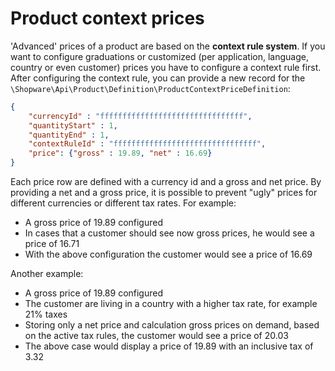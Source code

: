 # Product context prices

'Advanced' prices of a product are based on the **context rule system**.
If you want to configure graduations or customized (per application, language, country or even customer) prices you have to configure a context rule first.
After configuring the context rule, you can provide a new record for the `\Shopware\Api\Product\Definition\ProductContextPriceDefinition`:

```json
{
    "currencyId" : "ffffffffffffffffffffffffffffffff",
    "quantityStart" : 1,
    "quantityEnd" : 1,
    "contextRuleId" : "ffffffffffffffffffffffffffffffff",
    "price": {"gross" : 19.89, "net" : 16.69}
}
```

Each price row are defined with a currency id and a gross and net price. By providing a net and a gross price, it is possible to prevent "ugly" prices for different currencies or different tax rates.
For example:
- A gross price of 19.89 configured
- In cases that a customer should see now gross prices, he would see a price of 16.71
- With the above configuration the customer would see a price of 16.69

Another example:
- A gross price of 19.89 configured
- The customer are living in a country with a higher tax rate, for example 21% taxes
- Storing only a net price and calculation gross prices on demand, based on the active tax rules, the customer would see a price of 20.03 
- The above case would display a price of 19.89 with an inclusive tax of 3.32
 